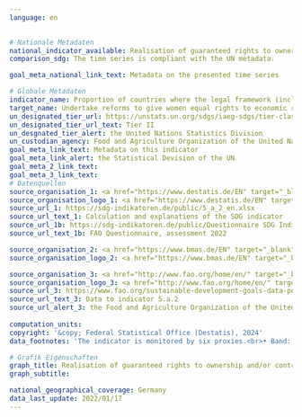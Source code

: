 ```yaml
---
language: en
    

# Nationale Metadaten    
national_indicator_available: Realisation of guaranteed rights to ownership and/or control of land for women    
comparison_sdg: The time series is compliant with the UN metadata.    

goal_meta_national_link_text: Metadata on the presented time series    

# Globale Metadaten    
indicator_name: Proportion of countries where the legal framework (including customary law) guarantees women’s equal rights to land ownership and/ or control    
target_name: Undertake reforms to give women equal rights to economic resources, as well as access to ownership and control over land and other forms of property, financial services, inheritance and natural resources, in accordance with national laws    
un_designated_tier_url: https://unstats.un.org/sdgs/iaeg-sdgs/tier-classification/    
un_designated_tier_url_text: Tier II    
un_desgnated_tier_alert: the United Nations Statistics Division    
un_custodian_agency: Food and Agriculture Organization of the United Nations (FAO)    
goal_meta_link_text: Metadata on this indicator    
goal_meta_link_alert: the Statistical Devision of the UN    
goal_meta_2_link_text:     
goal_meta_3_link_text:         
# Datenquellen
source_organisation_1: <a href="https://www.destatis.de/EN" target="_blank" title="Click here to go to the website of the organisation Federal Statistical Office (Destatis)."> Federal Statistical Office (Destatis) </a>
source_organisation_logo_1: <a href="https://www.destatis.de/EN" target="_blank"><img src="https://sdg-indikatoren.de/public/OrgImgEn/destatis.png" alt="Logo destatis" style="height:60px; width:148px"/></a>
source_url_1: https://sdg-indikatoren.de/public/5_a_2_en.xlsx
source_url_text_1: Calculation and explanations of the SDG indicator
source_url_1b: https://sdg-indikatoren.de/public/Questionnaire SDG Indicator 5.a.2.pdf
source_url_text_1b: FAO Questionnaire, assessment 2022

source_organisation_2: <a href="https://www.bmas.de/EN" target="_blank" onclick="return confirm_alert('the Federal Ministry of Labour and Social Affairs','En');" title="Click here to go to the website of the organisation Federal Ministry of Labour and Social Affairs."> Federal Ministry of Labour and Social Affairs </a>
source_organisation_logo_2: <a href="https://www.bmas.de/EN" target="_blank" onclick="return confirm_alert('the Federal Ministry of Labour and Social Affairs','En');"><img src="https://sdg-indikatoren.de/public/OrgImgEn/bmas.png" alt="Logo bmas" style="height:60px; width:148px"/></a>

source_organisation_3: <a href="http://www.fao.org/home/en/" target="_blank" onclick="return confirm_alert('the Food and Agriculture Organization of the United Nations','En');" title="Click here to go to the website of the organisation Food and Agriculture Organization of the United Nations (FAO)."> Food and Agriculture Organization of the United Nations (FAO) </a>
source_organisation_logo_3: <a href="http://www.fao.org/home/en/" target="_blank" onclick="return confirm_alert('the Food and Agriculture Organization of the United Nations','En');"><img src="https://sdg-indikatoren.de/public/OrgImgEn/fao.png" alt="Logo fao" style="height:60px; width:148px"/></a>
source_url_3: https://www.fao.org/sustainable-development-goals-data-portal/data/indicators/5a2-women-s-equal-rights-to-land-ownership/en
source_url_text_3: Data to indicator 5.a.2
source_url_alert_3: the Food and Agriculture Organization of the United Nations
    
computation_units:     
copyright: '&copy; Federal Statistical Office (Destatis), 2024'    
data_footnotes: 'The indicator is monitored by six proxies.<br>• Band: <br>  - 1 = No evidence of guarantees. <br>  - 2 = Very low levels of guarantees. <br>  - 3 = Low levels of guarantees. <br>  - 4 = Medium levels of guarantees. <br>  - 5 = High levels of guarantees. <br>  - 6 = Very high levels of guarantees.<br>• Data is only available from 2022.'    

# Grafik Eigenschaften    
graph_title: Realisation of guaranteed rights to ownership and/or control of land for women
graph_subtitle:     

national_geographical_coverage: Germany    
data_last_update: 2022/01/17    
---
```


<span></span>